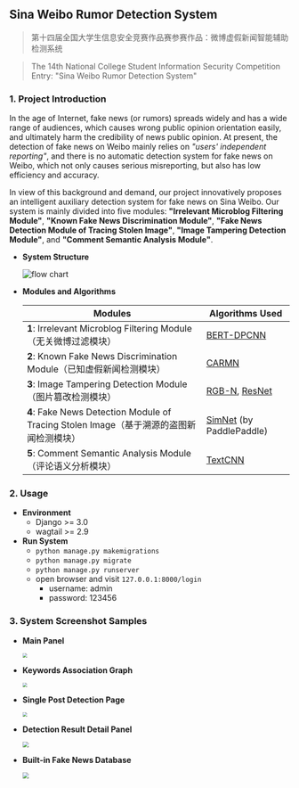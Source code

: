 ## Sina Weibo Rumor Detection System

>  第十四届全国大学生信息安全竞赛作品赛参赛作品：微博虚假新闻智能辅助检测系统

>  The 14th National College Student Information Security Competition Entry: "Sina Weibo Rumor Detection System"



### 1. Project Introduction

In the age of Internet, fake news (or rumors) spreads widely and has a wide range of audiences, which causes wrong public opinion orientation easily, and ultimately harm the credibility of news public opinion. At present, the detection of fake news on Weibo mainly relies on *"users' independent reporting"*, and there is no automatic detection system for fake news on Weibo, which not only causes serious misreporting, but also has low efficiency and accuracy. 

In view of this background and demand, our project innovatively proposes an intelligent auxiliary detection system for fake news on Sina Weibo. Our system is mainly divided into five modules: **"Irrelevant Microblog Filtering Module"**, **"Known Fake News Discrimination Module"**, **"Fake News Detection Module of Tracing Stolen Image"**, **"Image Tampering Detection Module"**, and **"Comment Semantic Analysis Module"**.



- **System Structure**

  ![flow chart](https://raw.githubusercontent.com/oraccc/Sina-Weibo-Rumor-Detection-System/master/images/flow%20chart.png)

- **Modules and Algorithms**

  | Modules                                                      | Algorithms Used                                              |
  | ------------------------------------------------------------ | ------------------------------------------------------------ |
  | **1**: Irrelevant Microblog Filtering Module （无关微博过滤模块） | [BERT-DPCNN](https://link.springer.com/chapter/10.1007/978-981-15-8599-9_60) |
  | **2**: Known Fake News Discrimination Module（已知虚假新闻检测模块） | [CARMN](https://www.sciencedirect.com/science/article/abs/pii/S0306457320309304) |
  | **3**: Image Tampering Detection Module（图片篡改检测模块）  | [RGB-N](https://openaccess.thecvf.com/content_cvpr_2018/papers/Zhou_Learning_Rich_Features_CVPR_2018_paper.pdf), [ResNet](https://arxiv.org/abs/1512.03385) |
  | **4**: Fake News Detection Module of Tracing Stolen Image（基于溯源的盗图新闻检测模块） | [SimNet](https://www.paddlepaddle.org.cn/modelbasedetail/SimNet) (by PaddlePaddle) |
  | **5**: Comment Semantic Analysis Module（评论语义分析模块）  | [TextCNN](https://arxiv.org/abs/1408.5882)                   |



### 2. Usage

* **Environment**
  * Django >= 3.0
  * wagtail >= 2.9
* **Run System**
  * `python manage.py makemigrations`
  * `python manage.py migrate`
  * `python manage.py runserver`
  * open browser and visit `127.0.0.1:8000/login`
    * username: admin
    * password: 123456

### 3. System Screenshot Samples

* **Main Panel**

  <img src="https://raw.githubusercontent.com/oraccc/Sina-Weibo-Rumor-Detection-System/master/images/system1.png" style="zoom: 50%;" />

* **Keywords Association Graph**

  <img src="https://raw.githubusercontent.com/oraccc/Sina-Weibo-Rumor-Detection-System/master/images/system2.png" style="zoom: 50%;" />

* **Single Post Detection Page**

  <img src="https://raw.githubusercontent.com/oraccc/Sina-Weibo-Rumor-Detection-System/master/images/system3.png" style="zoom: 50%;" />

* **Detection Result Detail Panel**

  <img src="https://raw.githubusercontent.com/oraccc/Sina-Weibo-Rumor-Detection-System/master/images/system4.png" style="zoom: 67%;" />

* **Built-in Fake News Database**

  <img src="https://raw.githubusercontent.com/oraccc/Sina-Weibo-Rumor-Detection-System/master/images/system5.png" style="zoom: 67%;" />